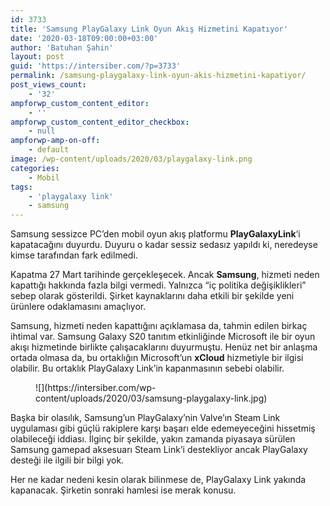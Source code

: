 ```yaml
---
id: 3733
title: 'Samsung PlayGalaxy Link Oyun Akış Hizmetini Kapatıyor'
date: '2020-03-18T09:00:00+03:00'
author: 'Batuhan Şahin'
layout: post
guid: 'https://intersiber.com/?p=3733'
permalink: /samsung-playgalaxy-link-oyun-akis-hizmetini-kapatiyor/
post_views_count:
    - '32'
ampforwp_custom_content_editor:
    - ''
ampforwp_custom_content_editor_checkbox:
    - null
ampforwp-amp-on-off:
    - default
image: /wp-content/uploads/2020/03/playgalaxy-link.png
categories:
    - Mobil
tags:
    - 'playgalaxy link'
    - samsung
---
```


Samsung sessizce PC’den mobil oyun akış platformu **PlayGalaxyLink**‘i kapatacağını duyurdu. Duyuru o kadar sessiz sedasız yapıldı ki, neredeyse kimse tarafından fark edilmedi.

Kapatma 27 Mart tarihinde gerçekleşecek. Ancak **Samsung**, hizmeti neden kapattığı hakkında fazla bilgi vermedi. Yalnızca “iç politika değişiklikleri” sebep olarak gösterildi. Şirket kaynaklarını daha etkili bir şekilde yeni ürünlere odaklamasını amaçlıyor.

Samsung, hizmeti neden kapattığını açıklamasa da, tahmin edilen birkaç ihtimal var. Samsung Galaxy S20 tanıtım etkinliğinde Microsoft ile bir oyun akışı hizmetinde birlikte çalışacaklarını duyurmuştu. Henüz net bir anlaşma ortada olmasa da, bu ortaklığın Microsoft’un **xCloud** hizmetiyle bir ilgisi olabilir. Bu ortaklık PlayGalaxy Link’in kapanmasının sebebi olabilir.

<figure class="wp-block-image size-full">![](https://intersiber.com/wp-content/uploads/2020/03/samsung-playgalaxy-link.jpg)</figure>Başka bir olasılık, Samsung’un PlayGalaxy’nin Valve’ın Steam Link uygulaması gibi güçlü rakiplere karşı başarı elde edemeyeceğini hissetmiş olabileceği iddiası. İlginç bir şekilde, yakın zamanda piyasaya sürülen Samsung gamepad aksesuarı Steam Link’i destekliyor ancak PlayGalaxy desteği ile ilgili bir bilgi yok.

Her ne kadar nedeni kesin olarak bilinmese de, PlayGalaxy Link yakında kapanacak. Şirketin sonraki hamlesi ise merak konusu.